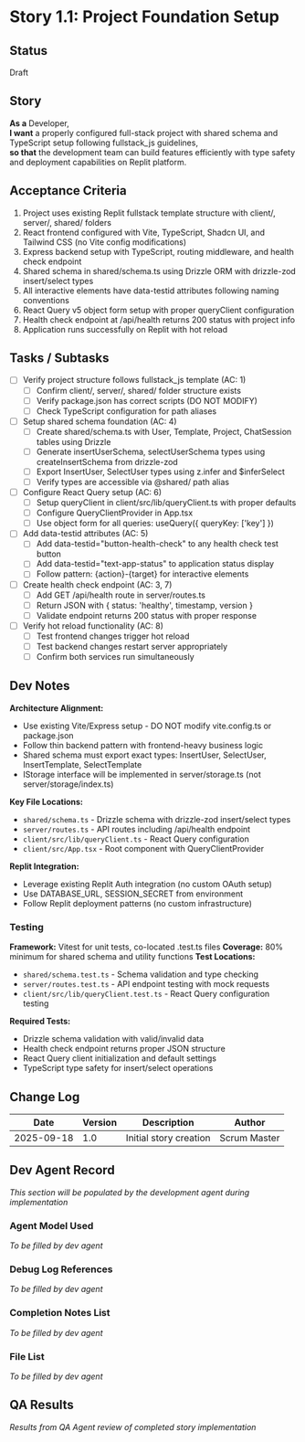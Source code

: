 # Story 1.1: Project Foundation Setup

## Status
Draft

## Story
**As a** Developer,  
**I want** a properly configured full-stack project with shared schema and TypeScript setup following fullstack_js guidelines,  
**so that** the development team can build features efficiently with type safety and deployment capabilities on Replit platform.

## Acceptance Criteria
1. Project uses existing Replit fullstack template structure with client/, server/, shared/ folders
2. React frontend configured with Vite, TypeScript, Shadcn UI, and Tailwind CSS (no Vite config modifications)
3. Express backend setup with TypeScript, routing middleware, and health check endpoint
4. Shared schema in shared/schema.ts using Drizzle ORM with drizzle-zod insert/select types
5. All interactive elements have data-testid attributes following naming conventions
6. React Query v5 object form setup with proper queryClient configuration
7. Health check endpoint at /api/health returns 200 status with project info
8. Application runs successfully on Replit with hot reload

## Tasks / Subtasks
- [ ] Verify project structure follows fullstack_js template (AC: 1)
  - [ ] Confirm client/, server/, shared/ folder structure exists
  - [ ] Verify package.json has correct scripts (DO NOT MODIFY)
  - [ ] Check TypeScript configuration for path aliases
- [ ] Setup shared schema foundation (AC: 4)
  - [ ] Create shared/schema.ts with User, Template, Project, ChatSession tables using Drizzle
  - [ ] Generate insertUserSchema, selectUserSchema types using createInsertSchema from drizzle-zod
  - [ ] Export InsertUser, SelectUser types using z.infer and $inferSelect
  - [ ] Verify types are accessible via @shared/ path alias
- [ ] Configure React Query setup (AC: 6)
  - [ ] Setup queryClient in client/src/lib/queryClient.ts with proper defaults
  - [ ] Configure QueryClientProvider in App.tsx
  - [ ] Use object form for all queries: useQuery({ queryKey: ['key'] })
- [ ] Add data-testid attributes (AC: 5)
  - [ ] Add data-testid="button-health-check" to any health check test button
  - [ ] Add data-testid="text-app-status" to application status display
  - [ ] Follow pattern: {action}-{target} for interactive elements
- [ ] Create health check endpoint (AC: 3, 7)
  - [ ] Add GET /api/health route in server/routes.ts
  - [ ] Return JSON with { status: 'healthy', timestamp, version }
  - [ ] Validate endpoint returns 200 status with proper response
- [ ] Verify hot reload functionality (AC: 8)
  - [ ] Test frontend changes trigger hot reload
  - [ ] Test backend changes restart server appropriately
  - [ ] Confirm both services run simultaneously

## Dev Notes
**Architecture Alignment:**
- Use existing Vite/Express setup - DO NOT modify vite.config.ts or package.json
- Follow thin backend pattern with frontend-heavy business logic
- Shared schema must export exact types: InsertUser, SelectUser, InsertTemplate, SelectTemplate
- IStorage interface will be implemented in server/storage.ts (not server/storage/index.ts)

**Key File Locations:**
- `shared/schema.ts` - Drizzle schema with drizzle-zod insert/select types
- `server/routes.ts` - API routes including /api/health endpoint
- `client/src/lib/queryClient.ts` - React Query configuration
- `client/src/App.tsx` - Root component with QueryClientProvider

**Replit Integration:**
- Leverage existing Replit Auth integration (no custom OAuth setup)
- Use DATABASE_URL, SESSION_SECRET from environment
- Follow Replit deployment patterns (no custom infrastructure)

### Testing
**Framework:** Vitest for unit tests, co-located .test.ts files
**Coverage:** 80% minimum for shared schema and utility functions
**Test Locations:** 
- `shared/schema.test.ts` - Schema validation and type checking
- `server/routes.test.ts` - API endpoint testing with mock requests
- `client/src/lib/queryClient.test.ts` - React Query configuration testing

**Required Tests:**
- Drizzle schema validation with valid/invalid data
- Health check endpoint returns proper JSON structure
- React Query client initialization and default settings
- TypeScript type safety for insert/select operations

## Change Log
| Date | Version | Description | Author |
|------|---------|-------------|---------|
| 2025-09-18 | 1.0 | Initial story creation | Scrum Master |

## Dev Agent Record
*This section will be populated by the development agent during implementation*

### Agent Model Used
*To be filled by dev agent*

### Debug Log References
*To be filled by dev agent*

### Completion Notes List
*To be filled by dev agent*

### File List
*To be filled by dev agent*

## QA Results
*Results from QA Agent review of completed story implementation*